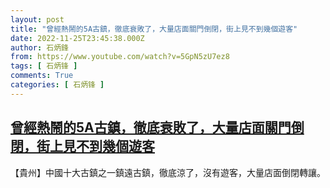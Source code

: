 ```yaml
---
layout: post
title: "曾經熱鬧的5A古鎮，徹底衰敗了，大量店面關門倒閉，街上見不到幾個遊客"
date: 2022-11-25T23:45:38.000Z
author: 石炳鋒
from: https://www.youtube.com/watch?v=5GpN5zU7ez8
tags: [ 石炳锋 ]
comments: True
categories: [ 石炳锋 ]
---
```

<!--1669419938000-->
[曾經熱鬧的5A古鎮，徹底衰敗了，大量店面關門倒閉，街上見不到幾個遊客](https://www.youtube.com/watch?v=5GpN5zU7ez8)
------

<div>
【貴州】中國十大古鎮之一鎮遠古鎮，徹底涼了，沒有遊客，大量店面倒閉轉讓。
</div>

